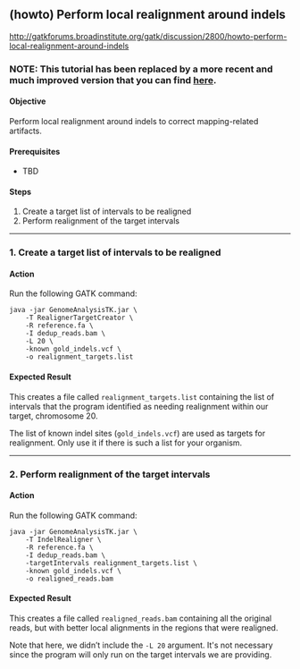 ## (howto) Perform local realignment around indels

http://gatkforums.broadinstitute.org/gatk/discussion/2800/howto-perform-local-realignment-around-indels

<h3>NOTE: This tutorial has been replaced by a more recent and much improved version that you can find <a href="https://www.broadinstitute.org/gatk/guide/article?id=7156">here</a>.</h3>
<h4>Objective</h4>
<p>Perform local realignment around indels to correct mapping-related artifacts.</p>
<h4>Prerequisites</h4>
<ul>
<li>TBD</li>
</ul>
<h4>Steps</h4>
<ol>
<li>Create a target list of intervals to be realigned </li>
<li>Perform realignment of the target intervals</li>
</ol>
<hr />
<h3>1. Create a target list of intervals to be realigned</h3>
<h4>Action</h4>
<p>Run the following GATK command: </p>
<pre><code class="pre_md">java -jar GenomeAnalysisTK.jar \ 
    -T RealignerTargetCreator \ 
    -R reference.fa \ 
    -I dedup_reads.bam \ 
    -L 20 \ 
    -known gold_indels.vcf \ 
    -o realignment_targets.list</code class="pre_md"></pre>
<h4>Expected Result</h4>
<p>This creates a file called <code>realignment_targets.list</code> containing the list of intervals that the program identified as needing realignment within our target, chromosome 20.</p>
<p>The list of known indel sites (<code>gold_indels.vcf</code>) are used as targets for realignment. Only use it if there is such a list for your organism. </p>
<hr />
<h3>2. Perform realignment of the target intervals</h3>
<h4>Action</h4>
<p>Run the following GATK command: </p>
<pre><code class="pre_md">java -jar GenomeAnalysisTK.jar \ 
    -T IndelRealigner \ 
    -R reference.fa \ 
    -I dedup_reads.bam \ 
    -targetIntervals realignment_targets.list \ 
    -known gold_indels.vcf \ 
    -o realigned_reads.bam </code class="pre_md"></pre>
<h4>Expected Result</h4>
<p>This creates a file called <code>realigned_reads.bam</code> containing all the original reads, but with better local alignments in the regions that were realigned.</p>
<p>Note that here, we didn’t include the <code>-L 20</code> argument. It's not necessary since the program will only run on the target intervals we are providing. </p>